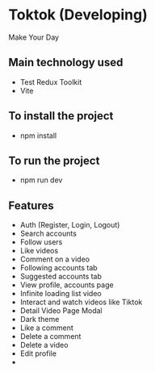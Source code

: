 # Toktok (Developing)

Make Your Day
 
## Main technology used  

- Test Redux Toolkit
- Vite
## To install the project
- npm install
## To run the project
- npm run dev 

## Features

- Auth (Register, Login, Logout)
- Search accounts
- Follow users
- Like videos
- Comment on a video
- Following accounts tab
- Suggested accounts tab
- View profile, accounts page
- Infinite loading list video
- Interact and watch videos like Tiktok
- Detail Video Page Modal
- Dark theme
- Like a comment
- Delete a comment
- Delete a video
- Edit profile
- 
 
